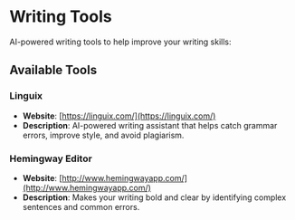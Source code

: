 # Writing Tools

AI-powered writing tools to help improve your writing skills:

## Available Tools

### Linguix
- **Website**: [https://linguix.com/](https://linguix.com/)
- **Description**: AI-powered writing assistant that helps catch grammar errors, improve style, and avoid plagiarism.

### Hemingway Editor
- **Website**: [http://www.hemingwayapp.com/](http://www.hemingwayapp.com/)
- **Description**: Makes your writing bold and clear by identifying complex sentences and common errors.
